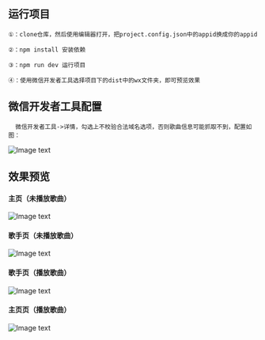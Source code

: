 
## 运行项目
```
①：clone仓库，然后使用编辑器打开，把project.config.json中的appid换成你的appid

②：npm install 安装依赖

③：npm run dev 运行项目

④：使用微信开发者工具选择项目下的dist中的wx文件夹，即可预览效果
```
## 微信开发者工具配置
```
  微信开发者工具->详情，勾选上不校验合法域名选项，否则歌曲信息可能抓取不到，配置如图：
```
![Image text](https://github.com/XieTongXue/github-img/blob/master/mpvue-music/tips.png)

## 效果预览
#### 主页（未播放歌曲）
![Image text](https://github.com/XieTongXue/github-img/blob/master/mpvue-music/singer.png)

#### 歌手页（未播放歌曲）
![Image text](https://github.com/XieTongXue/github-img/blob/master/mpvue-music/singer-detail.png)

#### 歌手页（播放歌曲）
![Image text](https://github.com/XieTongXue/github-img/blob/master/mpvue-music/song-play.png)

#### 主页页（播放歌曲）
![Image text](https://github.com/XieTongXue/github-img/blob/master/mpvue-music/singer-play.png)

